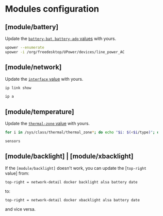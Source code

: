 # Modules configuration

## [module/battery]

Update the [`battery-bat`, `battery-adp` values](config) with yours.

```bash
upower --enumerate
upower -i /org/freedesktop/UPower/devices/line_power_AC
```

## [module/network]

Update the [`interface` value](config) with yours.

```bash
ip link show
```

```bash
ip a
```

## [module/temperature]

Update the [`thermal-zone` value](config) with yours.

```bash
for i in /sys/class/thermal/thermal_zone*; do echo "$i: $(<$i/type)"; done
```

```bash
sensors
```

## [module/backlight] | [module/xbacklight]

If the `[module/backlight]` doesn't work, you can update the [`top-right` value] from:

```config
top-right = network-detail docker backlight alsa battery date
```

to:

```config
top-right = network-detail docker xbacklight alsa battery date
```

and vice versa.


